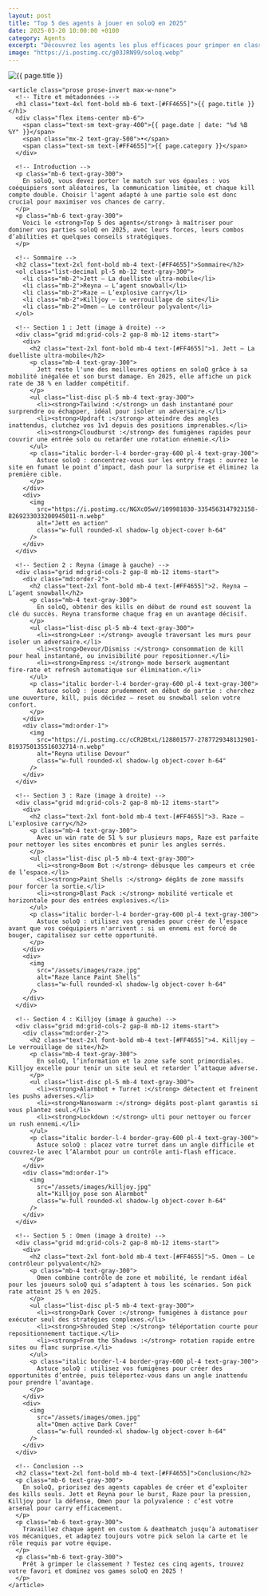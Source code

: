 ```yaml
---
layout: post
title: "Top 5 des agents à jouer en soloQ en 2025"
date: 2025-03-20 10:00:00 +0100
category: Agents
excerpt: "Découvrez les agents les plus efficaces pour grimper en classement solo cette année. Notre analyse basée sur les statistiques et le méta actuel."
image: "https://i.postimg.cc/g03JRN99/soloq.webp"
---
```

<main class="pt-24 pb-16 bg-[#0F1923] text-white font-serif">
  <div class="container mx-auto px-4 max-w-4xl">
    <!-- Image en haut de l'article -->
    <div class="mb-10 rounded-xl overflow-hidden shadow-lg">
      <img 
        src="{{ page.image }}" 
        alt="{{ page.title }}" 
        loading="lazy"
        class="w-full h-72 object-cover object-center transition-transform duration-500 hover:scale-105"
      />
    </div>
    
    <article class="prose prose-invert max-w-none">
      <!-- Titre et métadonnées -->
      <h1 class="text-4xl font-bold mb-6 text-[#FF4655]">{{ page.title }}</h1>
      <div class="flex items-center mb-6">
        <span class="text-sm text-gray-400">{{ page.date | date: "%d %B %Y" }}</span>
        <span class="mx-2 text-gray-500">•</span>
        <span class="text-sm text-[#FF4655]">{{ page.category }}</span>
      </div>
      
      <!-- Introduction -->
      <p class="mb-6 text-gray-300">
        En soloQ, vous devez porter le match sur vos épaules : vos coéquipiers sont aléatoires, la communication limitée, et chaque kill compte double. Choisir l'agent adapté à une partie solo est donc crucial pour maximiser vos chances de carry.
      </p>
      <p class="mb-6 text-gray-300">
        Voici le <strong>Top 5 des agents</strong> à maîtriser pour dominer vos parties soloQ en 2025, avec leurs forces, leurs combos d’abilities et quelques conseils stratégiques.
      </p>
      
      <!-- Sommaire -->
      <h2 class="text-2xl font-bold mb-4 text-[#FF4655]">Sommaire</h2>
      <ol class="list-decimal pl-5 mb-12 text-gray-300">
        <li class="mb-2">Jett – La duelliste ultra‑mobile</li>
        <li class="mb-2">Reyna – L’agent snowball</li>
        <li class="mb-2">Raze – L’explosive carry</li>
        <li class="mb-2">Killjoy – Le verrouillage de site</li>
        <li class="mb-2">Omen – Le contrôleur polyvalent</li>
      </ol>
      
      <!-- Section 1 : Jett (image à droite) -->
      <div class="grid md:grid-cols-2 gap-8 mb-12 items-start">
        <div>
          <h2 class="text-2xl font-bold mb-4 text-[#FF4655]">1. Jett – La duelliste ultra‑mobile</h2>
          <p class="mb-4 text-gray-300">
            Jett reste l'une des meilleures options en soloQ grâce à sa mobilité inégalée et son burst damage. En 2025, elle affiche un pick rate de 38 % en ladder compétitif.
          </p>
          <ul class="list-disc pl-5 mb-4 text-gray-300">
            <li><strong>Tailwind :</strong> un dash instantané pour surprendre ou échapper, idéal pour isoler un adversaire.</li>
            <li><strong>Updraft :</strong> atteindre des angles inattendus, clutchez vos 1v1 depuis des positions imprenables.</li>
            <li><strong>Cloudburst :</strong> des fumigènes rapides pour couvrir une entrée solo ou retarder une rotation ennemie.</li>
          </ul>
          <p class="italic border-l-4 border-gray-600 pl-4 text-gray-300">
            Astuce soloQ : concentrez‑vous sur les entry frags : ouvrez le site en fumant le point d’impact, dash pour la surprise et éliminez la première cible.
          </p>
        </div>
        <div>
          <img
            src="https://i.postimg.cc/NGXc05wV/109981830-3354563147923158-8269233033200945011-n.webp"
            alt="Jett en action"
            class="w-full rounded-xl shadow-lg object-cover h-64"
          />
        </div>
      </div>
      
      <!-- Section 2 : Reyna (image à gauche) -->
      <div class="grid md:grid-cols-2 gap-8 mb-12 items-start">
        <div class="md:order-2">
          <h2 class="text-2xl font-bold mb-4 text-[#FF4655]">2. Reyna – L’agent snowball</h2>
          <p class="mb-4 text-gray-300">
            En soloQ, obtenir des kills en début de round est souvent la clé du succès. Reyna transforme chaque frag en un avantage décisif.
          </p>
          <ul class="list-disc pl-5 mb-4 text-gray-300">
            <li><strong>Leer :</strong> aveugle traversant les murs pour isoler un adversaire.</li>
            <li><strong>Devour/Dismiss :</strong> consommation de kill pour heal instantané, ou invisibilité pour repositionner.</li>
            <li><strong>Empress :</strong> mode berserk augmentant fire‑rate et refresh automatique sur élimination.</li>
          </ul>
          <p class="italic border-l-4 border-gray-600 pl-4 text-gray-300">
            Astuce soloQ : jouez prudemment en début de partie : cherchez une ouverture, kill, puis décidez — reset ou snowball selon votre confort.
          </p>
        </div>
        <div class="md:order-1">
          <img
            src="https://i.postimg.cc/cCR2BtxL/128801577-2787729348132901-8193750135516032714-n.webp"
            alt="Reyna utilise Devour"
            class="w-full rounded-xl shadow-lg object-cover h-64"
          />
        </div>
      </div>
      
      <!-- Section 3 : Raze (image à droite) -->
      <div class="grid md:grid-cols-2 gap-8 mb-12 items-start">
        <div>
          <h2 class="text-2xl font-bold mb-4 text-[#FF4655]">3. Raze – L’explosive carry</h2>
          <p class="mb-4 text-gray-300">
            Avec un win rate de 51 % sur plusieurs maps, Raze est parfaite pour nettoyer les sites encombrés et punir les angles serrés.
          </p>
          <ul class="list-disc pl-5 mb-4 text-gray-300">
            <li><strong>Boom Bot :</strong> débusque les campeurs et crée de l’espace.</li>
            <li><strong>Paint Shells :</strong> dégâts de zone massifs pour forcer la sortie.</li>
            <li><strong>Blast Pack :</strong> mobilité verticale et horizontale pour des entrées explosives.</li>
          </ul>
          <p class="italic border-l-4 border-gray-600 pl-4 text-gray-300">
            Astuce soloQ : utilisez vos grenades pour créer de l’espace avant que vos coéquipiers n'arrivent : si un ennemi est forcé de bouger, capitalisez sur cette opportunité.
          </p>
        </div>
        <div>
          <img
            src="/assets/images/raze.jpg"
            alt="Raze lance Paint Shells"
            class="w-full rounded-xl shadow-lg object-cover h-64"
          />
        </div>
      </div>
      
      <!-- Section 4 : Killjoy (image à gauche) -->
      <div class="grid md:grid-cols-2 gap-8 mb-12 items-start">
        <div class="md:order-2">
          <h2 class="text-2xl font-bold mb-4 text-[#FF4655]">4. Killjoy – Le verrouillage de site</h2>
          <p class="mb-4 text-gray-300">
            En soloQ, l’information et la zone safe sont primordiales. Killjoy excelle pour tenir un site seul et retarder l’attaque adverse.
          </p>
          <ul class="list-disc pl-5 mb-4 text-gray-300">
            <li><strong>Alarmbot + Turret :</strong> détectent et freinent les pushs adverses.</li>
            <li><strong>Nanoswarm :</strong> dégâts post‑plant garantis si vous plantez seul.</li>
            <li><strong>Lockdown :</strong> ulti pour nettoyer ou forcer un rush ennemi.</li>
          </ul>
          <p class="italic border-l-4 border-gray-600 pl-4 text-gray-300">
            Astuce soloQ : placez votre turret dans un angle difficile et couvrez‑le avec l’Alarmbot pour un contrôle anti‑flash efficace.
          </p>
        </div>
        <div class="md:order-1">
          <img
            src="/assets/images/killjoy.jpg"
            alt="Killjoy pose son Alarmbot"
            class="w-full rounded-xl shadow-lg object-cover h-64"
          />
        </div>
      </div>
      
      <!-- Section 5 : Omen (image à droite) -->
      <div class="grid md:grid-cols-2 gap-8 mb-12 items-start">
        <div>
          <h2 class="text-2xl font-bold mb-4 text-[#FF4655]">5. Omen – Le contrôleur polyvalent</h2>
          <p class="mb-4 text-gray-300">
            Omen combine contrôle de zone et mobilité, le rendant idéal pour les joueurs soloQ qui s’adaptent à tous les scénarios. Son pick rate atteint 25 % en 2025.
          </p>
          <ul class="list-disc pl-5 mb-4 text-gray-300">
            <li><strong>Dark Cover :</strong> fumigènes à distance pour exécuter seul des stratégies complexes.</li>
            <li><strong>Shrouded Step :</strong> téléportation courte pour repositionnement tactique.</li>
            <li><strong>From the Shadows :</strong> rotation rapide entre sites ou flanc surprise.</li>
          </ul>
          <p class="italic border-l-4 border-gray-600 pl-4 text-gray-300">
            Astuce soloQ : utilisez vos fumigènes pour créer des opportunités d’entrée, puis téléportez‑vous dans un angle inattendu pour prendre l’avantage.
          </p>
        </div>
        <div>
          <img
            src="/assets/images/omen.jpg"
            alt="Omen active Dark Cover"
            class="w-full rounded-xl shadow-lg object-cover h-64"
          />
        </div>
      </div>
      
      <!-- Conclusion -->
      <h2 class="text-2xl font-bold mb-4 text-[#FF4655]">Conclusion</h2>
      <p class="mb-6 text-gray-300">
        En soloQ, priorisez des agents capables de créer et d’exploiter des kills seuls. Jett et Reyna pour le burst, Raze pour la pression, Killjoy pour la défense, Omen pour la polyvalence : c’est votre arsenal pour carry efficacement.
      </p>
      <p class="mb-6 text-gray-300">
        Travaillez chaque agent en custom & deathmatch jusqu’à automatiser vos mécaniques, et adaptez toujours votre pick selon la carte et le rôle requis par votre équipe.
      </p>
      <p class="mb-6 text-gray-300">
        Prêt à grimper le classement ? Testez ces cinq agents, trouvez votre favori et dominez vos games soloQ en 2025 !
      </p>
    </article>
  </div>
</main>
